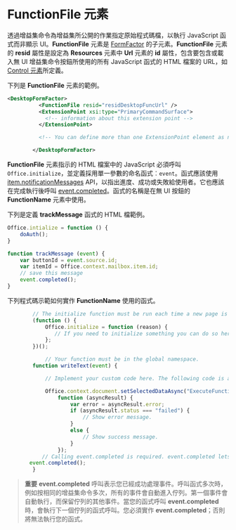 # <a name="functionfile-element"></a>FunctionFile 元素

透過增益集命令為增益集所公開的作業指定原始程式碼檔，以執行 JavaScript 函式而非顯示 UI。**FunctionFile** 元素是 [FormFactor](./formfactor.md) 的子元素。**FunctionFile** 元素的 **resid** 屬性是設定為 **Resources** 元素中 **Url** 元素的 **id** 屬性，包含要包含或載入無 UI 增益集命令按鈕所使用的所有 JavaScript 函式的 HTML 檔案的 URL，如 [Control 元素](control.md)所定義。

下列是 **FunctionFile** 元素的範例。


```XML
<DesktopFormFactor>
          <FunctionFile resid="residDesktopFuncUrl" />
          <ExtensionPoint xsi:type="PrimaryCommandSurface">
            <!-- information about this extension point -->
          </ExtensionPoint>

          <!-- You can define more than one ExtensionPoint element as needed -->

        </DesktopFormFactor>
```

**FunctionFile** 元素指示的 HTML 檔案中的 JavaScript 必須呼叫 `Office.initialize`，並定義採用單一參數的命名函式︰`event`。函式應該使用 [item.notificationMessages](../../reference/outlook/Office.context.mailbox.item.md) API，以指出進度、成功或失敗給使用者。它也應該在完成執行後呼叫 [event.completed](../../reference/shared/event.completed.md)。函式的名稱是在無 UI 按鈕的 **FunctionName** 元素中使用。

下列是定義 **trackMessage** 函式的 HTML 檔範例。

```js
Office.intialize = function () {
    doAuth();
}

function trackMessage (event) {
    var buttonId = event.source.id;    
    var itemId = Office.context.mailbox.item.id;
    // save this message
    event.completed();
}
```

下列程式碼示範如何實作 **FunctionName** 使用的函式。




```js
        // The initialize function must be run each time a new page is loaded.
        (function () {
            Office.initialize = function (reason) {
               // If you need to initialize something you can do so here.
            };
        })();

            // Your function must be in the global namespace.
        function writeText(event) {

            // Implement your custom code here. The following code is a simple example.

            Office.context.document.setSelectedDataAsync("ExecuteFunction works. Button ID=" + event.source.id,
                function (asyncResult) {
                    var error = asyncResult.error;
                    if (asyncResult.status === "failed") {
                        // Show error message.
                    }
                    else {
                        // Show success message.
                    }
                });
           // Calling event.completed is required. event.completed lets the platform know that processing has completed.
       event.completed();
        }
```


 >**重要**  **event.completed** 呼叫表示您已經成功處理事件。呼叫函式多次時，例如按相同的增益集命令多次，所有的事件會自動進入佇列。第一個事件會自動執行，而保留佇列的其他事件。當您的函式呼叫 **event.completed** 時，會執行下一個佇列的函式呼叫。您必須實作 **event.completed**；否則將無法執行您的函式。
